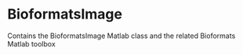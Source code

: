 # BioformatsImage
 Contains the BioformatsImage Matlab class and the related Bioformats Matlab toolbox
